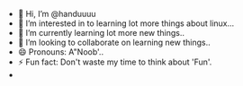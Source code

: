 - 👋 Hi, I’m @handuuuu
- 👀 I’m interested in to learning lot more things about linux...
- 🌱 I’m currently learning lot more new things..
- 💞️ I’m looking to collaborate on learning new things..
- 😄 Pronouns: A"Noob'..
- ⚡ Fun fact: Don't waste my time to think about 'Fun'.
-              

<!---
handuuuu/handuuuu is a ✨ special ✨ repository because its `README.md` (this file) appears on your GitHub profile.
You can click the Preview link to take a look at your changes.
--->
